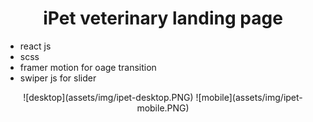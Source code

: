 
#      <center>iPet veterinary landing page</center>
 - react js
 - scss
 - framer motion for oage transition 
 - swiper js for slider

 <div>
 <center>
 <span>
 ![desktop](assets/img/ipet-desktop.PNG)
 </span>
  <span>
 ![mobile](assets/img/ipet-mobile.PNG)
 </span>

 </center>
 </div>